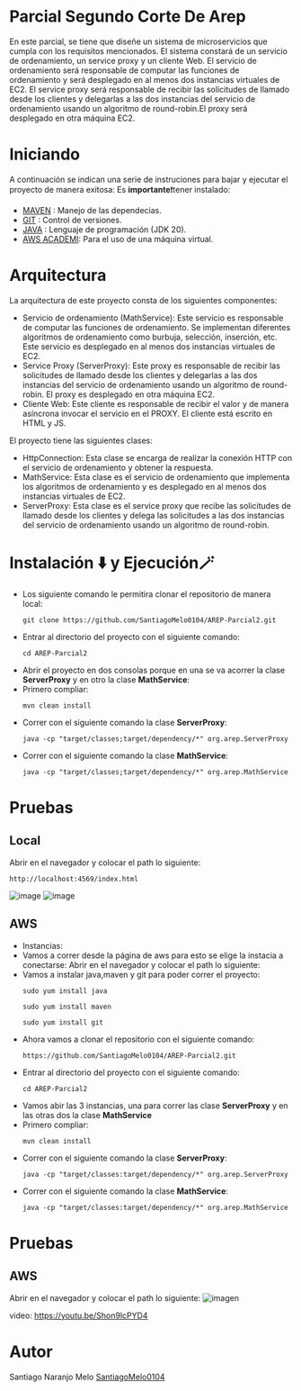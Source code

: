 # Parcial Segundo Corte De Arep
En este parcial, se tiene que diseñe un sistema de microservicios que cumpla con los requisitos mencionados. El sistema constará de un servicio de ordenamiento, 
un service proxy y un cliente Web. El servicio de ordenamiento será responsable de computar las funciones de ordenamiento y será desplegado en al menos dos instancias 
virtuales de EC2. El service proxy será responsable de recibir las solicitudes de llamado desde los clientes y delegarlas a las dos instancias del servicio de ordenamiento 
usando un algoritmo de round-robin.El proxy será desplegado en otra máquina EC2. 
# Iniciando 
A continuación se indican una serie de instruciones para bajar y ejecutar el proyecto de manera exitosa:
Es **importante**❗tener instalado: 
- [MAVEN](https://maven.apache.org) : Manejo de las dependecias. 
- [GIT](https://git-scm.com) : Control de versiones.
- [JAVA](https://www.java.com/es/) : Lenguaje de programación (JDK 20).
- [AWS ACADEMI](https://awsacademy.instructure.com/): Para el uso de una máquina virtual.

# Arquitectura 
La arquitectura de este proyecto consta de los siguientes componentes:
+ Servicio de ordenamiento (MathService): Este servicio es responsable de computar las funciones de ordenamiento. Se implementan diferentes algoritmos de ordenamiento como burbuja, selección, inserción, etc. Este servicio es desplegado en al menos dos instancias virtuales de EC2.
+ Service Proxy (ServerProxy): Este proxy es responsable de recibir las solicitudes de llamado desde los clientes y delegarlas a las dos instancias del servicio de ordenamiento usando un algoritmo de round-robin. El proxy es desplegado en otra máquina EC2.
+ Cliente Web: Este cliente es responsable de recibir el valor y de manera asíncrona invocar el servicio en el PROXY. El cliente está escrito en HTML y JS.

El proyecto tiene las siguientes clases:
+ HttpConnection: Esta clase se encarga de realizar la conexión HTTP con el servicio de ordenamiento y obtener la respuesta.
+ MathService: Esta clase es el servicio de ordenamiento que implementa los algoritmos de ordenamiento y es desplegado en al menos dos instancias virtuales de EC2.
+ ServerProxy: Esta clase es el service proxy que recibe las solicitudes de llamado desde los clientes y delega las solicitudes a las dos instancias del servicio de ordenamiento usando un algoritmo de round-robin.

# Instalación ⬇️ y Ejecución🪄

* Los siguiente comando le permitira clonar el repositorio de manera local:
  ~~~
  git clone https://github.com/SantiagoMelo0104/AREP-Parcial2.git
  ~~~
* Entrar al directorio del proyecto con el siguiente comando:
   ~~~
   cd AREP-Parcial2
   ~~~
+ Abrir el proyecto en dos consolas porque en una se va acorrer la clase **ServerProxy** y en otro la clase **MathService**:
+ Primero compliar:
  ~~~
  mvn clean install
  ~~~
+ Correr con el siguiente comando la clase **ServerProxy**:
  ~~~
  java -cp "target/classes;target/dependency/*" org.arep.ServerProxy
  ~~~
+ Correr con el siguiente comando la clase **MathService**:
  ~~~
  java -cp "target/classes;target/dependency/*" org.arep.MathService
  ~~~

# Pruebas 
## Local 
Abrir en el navegador y colocar el path lo siguiente: 
~~~
http://localhost:4569/index.html
~~~
![image](https://github.com/SantiagoMelo0104/AREP-Parcial2/assets/123812833/ab80912c-f7ef-4999-9b77-a363d97c3538)
![image](https://github.com/SantiagoMelo0104/AREP-Parcial2/assets/123812833/689812cf-aabc-42c6-83fb-bb7478dfe9b9)


## AWS 
+ Instancias:
+ Vamos a correr desde la página de aws para esto se elige la instacia a conectarse:
Abrir en el navegador y colocar el path lo siguiente:
+ Vamos a instalar java,maven y git para poder correr el proyecto:
  ~~~
  sudo yum install java 
  ~~~
   ~~~
  sudo yum install maven 
  ~~~
    ~~~
  sudo yum install git
  ~~~
+ Ahora vamos a clonar el repositorio con el siguiente comando:
  ~~~
  https://github.com/SantiagoMelo0104/AREP-Parcial2.git
  ~~~
* Entrar al directorio del proyecto con el siguiente comando:
   ~~~
   cd AREP-Parcial2
   ~~~
+ Vamos abir las 3 instancias, una para correr las clase **ServerProxy** y en las otras dos la clase **MathService**
+ Primero compliar:
  ~~~
  mvn clean install
  ~~~
+ Correr con el siguiente comando la clase **ServerProxy**:
  ~~~
  java -cp "target/classes:target/dependency/*" org.arep.ServerProxy
  ~~~
+ Correr con el siguiente comando la clase **MathService**:
  ~~~
  java -cp "target/classes:target/dependency/*" org.arep.MathService
  ~~~

# Pruebas 
## AWS
Abrir en el navegador y colocar el path lo siguiente: 
![imagen](https://github.com/SantiagoMelo0104/AREP-Parcial2/assets/123812833/f53fff39-79d0-4fda-92b1-710ddacb4ef1)

video: https://youtu.be/Shon9lcPYD4 
# Autor 
Santiago Naranjo Melo [SantiagoMelo0104](https://github.com/SantiagoMelo0104)
